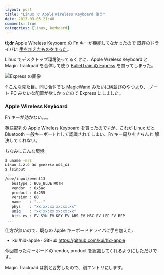 ```yaml
---
layout: post
title: "Linux で Apple Wireless Keyboard 使う"
date: 2013-03-05 21:48
comments: true
categories: [linux, keyboard]
---
```


**tl;dr** Apple Wireless Keyboard の Fn キーが機能してなかったので
既存のドライバに [手を加えたものを作った][hid-apple]。

Linux でデスクトップ環境使ってるくせに、Apple Wireless Keyboard と
Magic Trackpad を合体して使う [BulletTrain の Express][Express]
を買ってしまった。

![Express の画像](http://k-ui.jp/d/2013-03-05/express.jpg)

↑こんな見た目。同じ合体でも [MagicWand][] みたいに横並びのやつより、
ノート PC みたいな配置が欲しかったので Express にしました。

[hid-apple]: https://github.com/kui/hid-apple "kui/hid-apple · GitHub"
[Express]: http://www.bullettrain.com/express.html "Express | Features "
[MagicWand]: https://www.google.co.jp/search?channel=fs&q=MagicWand%20TWS-KY-000001&oe=utf-8&hl=ja&um=1&ie=UTF-8&tbm=isch] "キーボード トラックパッド 合体 - Google 検索"




### Apple Wireless Keyboard

Fn キーが効かない。。。

英語配列の Apple Wireless Keyboard を買ったのですが、これが Linux だと
Bluetooth 一般キーボードとして認識されてしまい、Fn キー周りをきちんと
解決してくれない。

ちなみにこんな環境:

```sh
$ uname -mrs
Linux 3.2.0-38-generic x86_64
$ lsinput
 ...
/dev/input/event13
   bustype : BUS_BLUETOOTH
   vendor  : 0x5ac
   product : 0x255
   version : 80
   name    : "..."
   phys    : "xx:xx:xx:xx:xx:xx"
   uniq    : "xx:xx:xx:xx:xx:xx"
   bits ev : EV_SYN EV_KEY EV_ABS EV_MSC EV_LED EV_REP
 ...
```

仕方が無いので、既存の Apple キーボードドライバに手を加えた:

* kui/hid-apple · GitHub <https://github.com/kui/hid-apple>

今回買ったキーボードの vendor, product を認識してくれるようにしただけです。

Magic Trackpad は割と苦労したので、別エントリにします。
